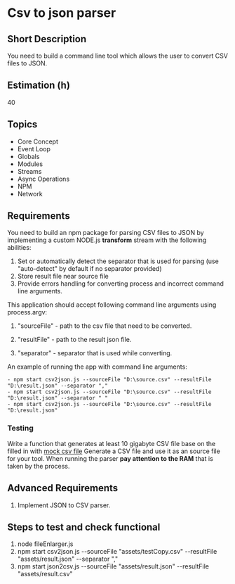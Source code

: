# Csv to json parser

## Short Description

You need to build a command line tool which allows the user to convert CSV files to JSON.

## Estimation (h)

40

## Topics

- Core Concept
- Event Loop
- Globals
- Modules
- Streams
- Async Operations
- NPM
- Network

## Requirements

You need to build an npm package for parsing CSV files to JSON by implementing a custom NODE.js **transform** stream with the following abilities:

1. Set or automatically detect the separator that is used for parsing (use "auto-detect" by default if no separator provided)
2. Store result file near source file
3. Provide errors handling for converting process and incorrect command line arguments.

This application should accept following command line arguments using process.argv:

1. "sourceFile" - path to the csv file that need to be converted.

2. "resultFile" - path to the result json file.

3. "separator" - separator that is used while converting.

An example of running the app with command line arguments:

    - npm start csv2json.js --sourceFile "D:\source.csv" --resultFile "D:\result.json" --separator ","
    - npm start csv2json.js --sourceFile "D:\source.csv" --resultFile "D:\result.json" --separator " "
    - npm start csv2json.js --sourceFile "D:\source.csv" --resultFile "D:\result.json"

### Testing

Write a function that generates at least 10 gigabyte CSV file base on the filled in with [mock csv file](assets/test.csv)
Generate a CSV file and use it as an source file for your tool. When running the parser **pay attention to the RAM** that is taken by the process.

## Advanced Requirements

1. Implement JSON to CSV parser.

## Steps to test and check functional

1. node fileEnlarger.js
2. npm start csv2json.js --sourceFile "assets/testCopy.csv" --resultFile "assets/result.json" --separator ","
3. npm start json2csv.js --sourceFile "assets/result.json" --resultFile "assets/result.csv"
